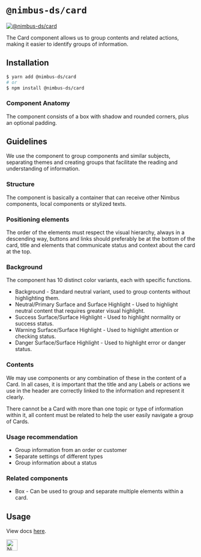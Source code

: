 # `@nimbus-ds/card`

[![@nimbus-ds/card](https://img.shields.io/npm/v/@nimbus-ds/card?label=%40nimbus-ds%2Fcard)](https://www.npmjs.com/package/@nimbus-ds/card)

The Card component allows us to group contents and related actions, making it easier to identify groups of information.

## Installation

```sh
$ yarn add @nimbus-ds/card
# or
$ npm install @nimbus-ds/card
```

### Component Anatomy

The component consists of a box with shadow and rounded corners, plus an optional padding.

## Guidelines

We use the component to group components and similar subjects, separating themes and creating groups that facilitate the reading and understanding of information.

### Structure

The component is basically a container that can receive other Nimbus components, local components or stylized texts.

### Positioning elements

The order of the elements must respect the visual hierarchy, always in a descending way, buttons and links should preferably be at the bottom of the card, title and elements that communicate status and context about the card at the top.

### Background

The component has 10 distinct color variants, each with specific functions.

- Background - Standard neutral variant, used to group contents without highlighting them.
- Neutral/Primary Surface and Surface Highlight - Used to highlight neutral content that requires greater visual highlight.
- Success Surface/Surface Highlight - Used to highlight normality or success status.
- Warning Surface/Surface Highlight - Used to highlight attention or checking status.
- Danger Surface/Surface Highlight - Used to highlight error or danger status.

### Contents

We may use components or any combination of these in the content of a Card. In all cases, it is important that the title and any Labels or actions we use in the header are correctly linked to the information and represent it clearly.

There cannot be a Card with more than one topic or type of information within it, all content must be related to help the user easily navigate a group of Cards.

### Usage recommendation

- Group information from an order or customer
- Separate settings of different types
- Group information about a status

### Related components

- Box - Can be used to group and separate multiple elements within a card.

## Usage

View docs [here](https://nimbus.nuvemshop.com.br/documentation/composite-components/card).

<img alt="Nimbus" style="margin-bottom: 30px;" src="https://tiendanube.github.io/design-system-nimbus/static/media/nimbus-logo.ab60bd79.png" height="30" />
